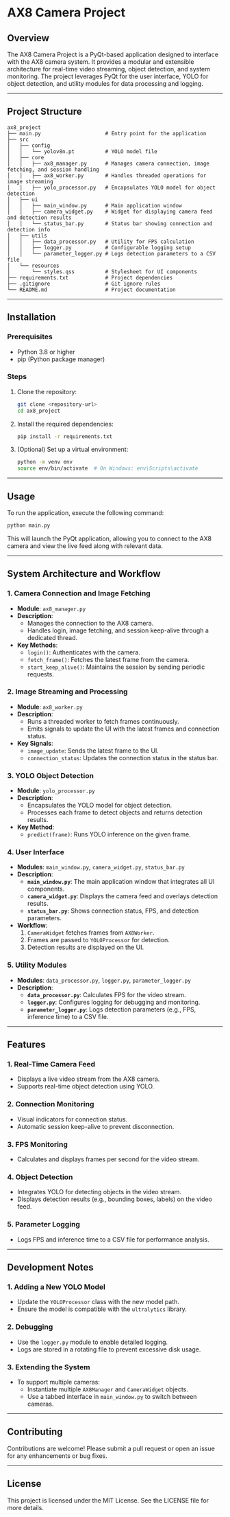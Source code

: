 # AX8 Camera Project

## Overview
The AX8 Camera Project is a PyQt-based application designed to interface with the AX8 camera system. It provides a modular and extensible architecture for real-time video streaming, object detection, and system monitoring. The project leverages PyQt for the user interface, YOLO for object detection, and utility modules for data processing and logging.

---

## Project Structure
```
ax8_project
├── main.py                     # Entry point for the application
├── src
│   ├── config
│   │   └── yolov8n.pt          # YOLO model file
│   ├── core
│   │   ├── ax8_manager.py      # Manages camera connection, image fetching, and session handling
│   │   ├── ax8_worker.py       # Handles threaded operations for image streaming
│   │   ├── yolo_processor.py   # Encapsulates YOLO model for object detection
│   ├── ui
│   │   ├── main_window.py      # Main application window
│   │   ├── camera_widget.py    # Widget for displaying camera feed and detection results
│   │   └── status_bar.py       # Status bar showing connection and detection info
│   ├── utils
│   │   ├── data_processor.py   # Utility for FPS calculation
│   │   ├── logger.py           # Configurable logging setup
│   │   └── parameter_logger.py # Logs detection parameters to a CSV file
│   └── resources
│       └── styles.qss          # Stylesheet for UI components
├── requirements.txt            # Project dependencies
├── .gitignore                  # Git ignore rules
└── README.md                   # Project documentation
```

---

## Installation

### Prerequisites
- Python 3.8 or higher
- pip (Python package manager)

### Steps
1. Clone the repository:
   ```bash
   git clone <repository-url>
   cd ax8_project
   ```

2. Install the required dependencies:
   ```bash
   pip install -r requirements.txt
   ```

3. (Optional) Set up a virtual environment:
   ```bash
   python -m venv env
   source env/bin/activate  # On Windows: env\Scripts\activate
   ```

---

## Usage

To run the application, execute the following command:
```bash
python main.py
```

This will launch the PyQt application, allowing you to connect to the AX8 camera and view the live feed along with relevant data.

---

## System Architecture and Workflow

### **1. Camera Connection and Image Fetching**
- **Module**: `ax8_manager.py`
- **Description**: 
  - Manages the connection to the AX8 camera.
  - Handles login, image fetching, and session keep-alive through a dedicated thread.
- **Key Methods**:
  - `login()`: Authenticates with the camera.
  - `fetch_frame()`: Fetches the latest frame from the camera.
  - `start_keep_alive()`: Maintains the session by sending periodic requests.

### **2. Image Streaming and Processing**
- **Module**: `ax8_worker.py`
- **Description**: 
  - Runs a threaded worker to fetch frames continuously.
  - Emits signals to update the UI with the latest frames and connection status.
- **Key Signals**:
  - `image_update`: Sends the latest frame to the UI.
  - `connection_status`: Updates the connection status in the status bar.

### **3. YOLO Object Detection**
- **Module**: `yolo_processor.py`
- **Description**: 
  - Encapsulates the YOLO model for object detection.
  - Processes each frame to detect objects and returns detection results.
- **Key Method**:
  - `predict(frame)`: Runs YOLO inference on the given frame.

### **4. User Interface**
- **Modules**: `main_window.py`, `camera_widget.py`, `status_bar.py`
- **Description**:
  - **`main_window.py`**: The main application window that integrates all UI components.
  - **`camera_widget.py`**: Displays the camera feed and overlays detection results.
  - **`status_bar.py`**: Shows connection status, FPS, and detection parameters.
- **Workflow**:
  1. `CameraWidget` fetches frames from `AX8Worker`.
  2. Frames are passed to `YOLOProcessor` for detection.
  3. Detection results are displayed on the UI.

### **5. Utility Modules**
- **Modules**: `data_processor.py`, `logger.py`, `parameter_logger.py`
- **Description**:
  - **`data_processor.py`**: Calculates FPS for the video stream.
  - **`logger.py`**: Configures logging for debugging and monitoring.
  - **`parameter_logger.py`**: Logs detection parameters (e.g., FPS, inference time) to a CSV file.

---

## Features

### **1. Real-Time Camera Feed**
- Displays a live video stream from the AX8 camera.
- Supports real-time object detection using YOLO.

### **2. Connection Monitoring**
- Visual indicators for connection status.
- Automatic session keep-alive to prevent disconnection.

### **3. FPS Monitoring**
- Calculates and displays frames per second for the video stream.

### **4. Object Detection**
- Integrates YOLO for detecting objects in the video stream.
- Displays detection results (e.g., bounding boxes, labels) on the video feed.

### **5. Parameter Logging**
- Logs FPS and inference time to a CSV file for performance analysis.

---

## Development Notes

### **1. Adding a New YOLO Model**
- Update the `YOLOProcessor` class with the new model path.
- Ensure the model is compatible with the `ultralytics` library.

### **2. Debugging**
- Use the `logger.py` module to enable detailed logging.
- Logs are stored in a rotating file to prevent excessive disk usage.

### **3. Extending the System**
- To support multiple cameras:
  - Instantiate multiple `AX8Manager` and `CameraWidget` objects.
  - Use a tabbed interface in `main_window.py` to switch between cameras.

---

## Contributing
Contributions are welcome! Please submit a pull request or open an issue for any enhancements or bug fixes.

---

## License
This project is licensed under the MIT License. See the LICENSE file for more details.